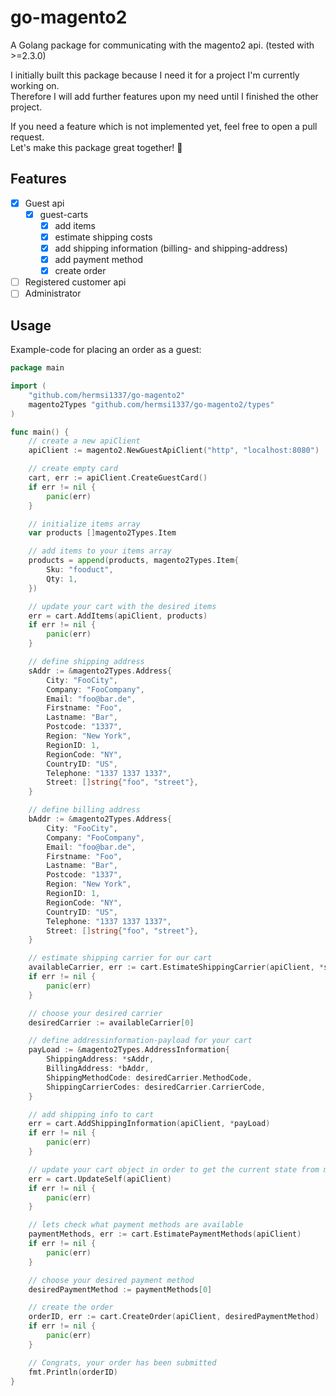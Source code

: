 # go-magento2
A Golang package for communicating with the magento2 api. (tested with >=2.3.0)
   
I initially built this package because I need it for a project I'm currently working on.   
Therefore I will add further features upon my need until I finished the other project.

If you need a feature which is not implemented yet, feel free to open a pull request.   
Let's make this package great together!  🚀

## Features
* [x] Guest api
  * [x] guest-carts
    - [x] add items
    - [x] estimate shipping costs
    - [x] add shipping information (billing- and shipping-address)
    - [x] add payment method
    - [x] create order
* [ ] Registered customer api
* [ ] Administrator

## Usage
Example-code for placing an order as a guest:
```go
package main

import (
	"github.com/hermsi1337/go-magento2"
	magento2Types "github.com/hermsi1337/go-magento2/types"
)

func main() {
	// create a new apiClient
	apiClient := magento2.NewGuestApiClient("http", "localhost:8080")

	// create empty card
	cart, err := apiClient.CreateGuestCard()
	if err != nil {
		panic(err)
	}

	// initialize items array
	var products []magento2Types.Item

	// add items to your items array
	products = append(products, magento2Types.Item{
		Sku: "fooduct",
		Qty: 1,
	})

	// update your cart with the desired items
	err = cart.AddItems(apiClient, products)
	if err != nil {
		panic(err)
	}

	// define shipping address
	sAddr := &magento2Types.Address{
		City: "FooCity",
		Company: "FooCompany",
		Email: "foo@bar.de",
		Firstname: "Foo",
		Lastname: "Bar",
		Postcode: "1337",
		Region: "New York",
		RegionID: 1,
		RegionCode: "NY",
		CountryID: "US",
		Telephone: "1337 1337 1337",
		Street: []string{"foo", "street"},
	}

	// define billing address
	bAddr := &magento2Types.Address{
		City: "FooCity",
		Company: "FooCompany",
		Email: "foo@bar.de",
		Firstname: "Foo",
		Lastname: "Bar",
		Postcode: "1337",
		Region: "New York",
		RegionID: 1,
		RegionCode: "NY",
		CountryID: "US",
		Telephone: "1337 1337 1337",
		Street: []string{"foo", "street"},
	}

	// estimate shipping carrier for our cart
	availableCarrier, err := cart.EstimateShippingCarrier(apiClient, *sAddr)
	if err != nil {
		panic(err)
	}

	// choose your desired carrier
	desiredCarrier := availableCarrier[0]

	// define addressinformation-payload for your cart
	payLoad := &magento2Types.AddressInformation{
		ShippingAddress: *sAddr,
		BillingAddress: *bAddr,
		ShippingMethodCode: desiredCarrier.MethodCode,
		ShippingCarrierCodes: desiredCarrier.CarrierCode,
	}

	// add shipping info to cart
	err = cart.AddShippingInformation(apiClient, *payLoad)
	if err != nil {
		panic(err)
	}

	// update your cart object in order to get the current state from magento2 api
	err = cart.UpdateSelf(apiClient)
	if err != nil {
		panic(err)
	}

	// lets check what payment methods are available
	paymentMethods, err := cart.EstimatePaymentMethods(apiClient)
	if err != nil {
		panic(err)
	}

	// choose your desired payment method
	desiredPaymentMethod := paymentMethods[0]

	// create the order
	orderID, err := cart.CreateOrder(apiClient, desiredPaymentMethod)
	if err != nil {
		panic(err)
	}

	// Congrats, your order has been submitted
	fmt.Println(orderID)
}
```